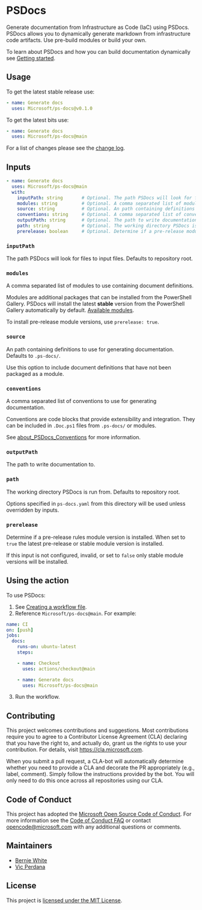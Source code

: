 # PSDocs

Generate documentation from Infrastructure as Code (IaC) using PSDocs.
PSDocs allows you to dynamically generate markdown from infrastructure code artifacts.
Use pre-build modules or build your own.

To learn about PSDocs and how you can build documentation dynamically see [Getting started](https://github.com/microsoft/PSDocs#getting-started).

## Usage

To get the latest stable release use:

```yaml
- name: Generate docs
  uses: Microsoft/ps-docs@v0.1.0
```

To get the latest bits use:

```yaml
- name: Generate docs
  uses: Microsoft/ps-docs@main
```

For a list of changes please see the [change log].

## Inputs

```yaml
- name: Generate docs
  uses: Microsoft/ps-docs@main
  with:
    inputPath: string       # Optional. The path PSDocs will look for files to input files.
    modules: string         # Optional. A comma separated list of modules to use containing document definitions.
    source: string          # Optional. An path containing definitions to use for generating documentation.
    conventions: string     # Optional. A comma separated list of conventions to use for generating documentation.
    outputPath: string      # Optional. The path to write documentation to.
    path: string            # Optional. The working directory PSDocs is run from.
    prerelease: boolean     # Optional. Determine if a pre-release module version is installed.
```

### `inputPath`

The path PSDocs will look for files to input files.
Defaults to repository root.

### `modules`

A comma separated list of modules to use containing document definitions.

Modules are additional packages that can be installed from the PowerShell Gallery.
PSDocs will install the latest **stable** version from the PowerShell Gallery automatically by default.
[Available modules](https://www.powershellgallery.com/packages?q=Tags%3A%22PSDocs-documents%22).

To install pre-release module versions, use `prerelease: true`.

### `source`

An path containing definitions to use for generating documentation.
Defaults to `.ps-docs/`.

Use this option to include document definitions that have not been packaged as a module.

### `conventions`

A comma separated list of conventions to use for generating documentation.

Conventions are code blocks that provide extensibility and integration.
They can be included in `.Doc.ps1` files from `.ps-docs/` or modules.

See [about_PSDocs_Conventions][2] for more information.

  [2]: https://github.com/microsoft/PSDocs/blob/main/docs/concepts/PSDocs/en-US/about_PSDocs_Conventions.md

### `outputPath`

The path to write documentation to.

### `path`

The working directory PSDocs is run from.
Defaults to repository root.

Options specified in `ps-docs.yaml` from this directory will be used unless overridden by inputs.

### `prerelease`

Determine if a pre-release rules module version is installed.
When set to `true` the latest pre-release or stable module version is installed.

If this input is not configured, invalid, or set to `false` only stable module versions will be installed.

## Using the action

To use PSDocs:

1. See [Creating a workflow file](https://help.github.com/en/articles/configuring-a-workflow#creating-a-workflow-file).
2. Reference `Microsoft/ps-docs@main`.
For example:

```yaml
name: CI
on: [push]
jobs:
  docs:
    runs-on: ubuntu-latest
    steps:

    - name: Checkout
      uses: actions/checkout@main

    - name: Generate docs
      uses: Microsoft/ps-docs@main
```

3. Run the workflow.

## Contributing

This project welcomes contributions and suggestions. Most contributions require you to
agree to a Contributor License Agreement (CLA) declaring that you have the right to,
and actually do, grant us the rights to use your contribution. For details, visit
https://cla.microsoft.com.

When you submit a pull request, a CLA-bot will automatically determine whether you need
to provide a CLA and decorate the PR appropriately (e.g., label, comment). Simply follow the
instructions provided by the bot. You will only need to do this once across all repositories using our CLA.

## Code of Conduct

This project has adopted the [Microsoft Open Source Code of Conduct](https://opensource.microsoft.com/codeofconduct/).
For more information see the [Code of Conduct FAQ](https://opensource.microsoft.com/codeofconduct/faq/)
or contact [opencode@microsoft.com](mailto:opencode@microsoft.com) with any additional questions or comments.

## Maintainers

- [Bernie White](https://github.com/BernieWhite)
- [Vic Perdana](https://github.com/vicperdana)

## License

This project is [licensed under the MIT License](LICENSE).

[change log]: CHANGELOG.md
